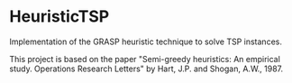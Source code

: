 # HeuristicTSP
Implementation of the GRASP heuristic technique to solve TSP instances.

This project is based on the paper "Semi-greedy heuristics: An empirical study. Operations Research Letters" by Hart, J.P. and Shogan, A.W., 1987. 
